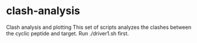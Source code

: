 # clash-analysis
Clash analysis and plotting
This set of scripts analyzes the clashes between the cyclic peptide and target.
Run ./driver1.sh first.
